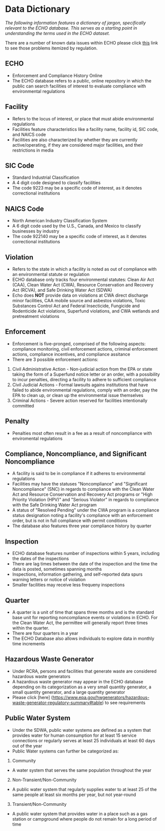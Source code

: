 # Data Dictionary
*The following information features a dictionary of jargon, specifically relevant to the ECHO database. This serves as a starting point in understanding the terms used in the ECHO dataset.*

There are a number of known data issues within ECHO please click [this](https://echo.epa.gov/resources/echo-data/known-data-problems) link to see those problems itemized by regulation.

## ECHO
* Enforcement and Compliance History Online
* The ECHO database refers to a public, online repository in which the public can search facilities of interest to evaluate compliance with environmental regulations

## Facility
* Refers to the locus of interest, or place that must abide environmental regulations
* Facilities feature characteristics like a facility name, facility id, SIC code, and NAICS code
* Facilities are also characterized by whether they are currently active/operating, if they are considered major facilities, and their restrictions in media

## SIC Code
* Standard Industrial Classification
* A 4 digit code designed to classify facilities 
* The code 9223 may be a specific code of interest, as it denotes correctional institutions

## NAICS Code
* North American Industry Classification System
* A 6 digit code used by the U.S., Canada, and Mexico to classify businesses by industry
* The code 922140 may be a specific code of interest, as it denotes correctional institutions

## Violation
* Refers to the state in which a facility is noted as out of compliance with an environmental statute or regulation
* ECHO database only tracks four environmental statutes: Clean Air Act (CAA), Clean Water Act (CWA), Resource Conservation and Recovery Act (RCVA), and Safe Drinking Water Act (SDWA)
* Echo does **NOT** provide data on violations at CWA direct discharge minor facilities, CAA mobile source and asbestos violations, Toxic Substances Control Act and Federal Insecticide, Fungicide and Rodenticide Act violations, Superfund violations, and CWA wetlands and pretreatment violations

## Enforcement
* Enforcement is five-pronged, comprised of the following aspects: compliance monitoring, civil enforcement actions, criminal enforcement actions, compliance incentives, and compliance assitance
* There are 3 possible enforcement actions:
1. Civil Administrative Action - Non-judicial action from the EPA or state taking the form of a Superfund notice letter or an order, with a possibility to incur penalties, directing a facility to adhere to sufficient compliance
2. Civil Judicial Actions - Formal lawsuits agains institutions that have failed to abide environmental regulations, comply with an order, pay the EPA to clean up, or clean up the environmental issue themselves
3. Criminal Actions - Severe action reserved for facilities intentionally committed

## Penalty
* Penalties most often result in a fee as a result of noncompliance with enviromental regulations

## Compliance, Noncompliance, and Significant Noncompliance
* A facility is said to be in compliance if it adheres to environmental regulations
* Facilities may have the statuses "Noncompliance" and "Significant Noncompliance" (SNC) in regards to compliance with the Clean Water Act and Resource Conservation and Recovery Act programs or "High Priority Violation (HPV)" and "Serious Violator" in regards to compliance with the Safe Drinking Water Act program 
* A status of "Resolved Pending" under the CWA program is a compliance status designation noting a facility's compliance with an enforcement order, but is not in full compliance with permit conditions
* The database also features three year compliance history by quarter

## Inspection
* ECHO database features number of inspections within 5 years, including the dates of the inspections
* There are lag times between the date of the inspection and the time the data is posted, sometimes spanning months
* Inspections, information gathering, and self-reported data spurs warning letters or notice of violation
* Smaller facilities may receive less frequeny inspections

## Quarter
* A quarter is a unit of time that spans three months and is the standard base unit for reporting noncompliance events or violations in ECHO. For the Clean Water Act, the permittee will generally report three times within the quarter.
* There are four quarters in a year
* The ECHO Database also allows individuals to explore data in monthly time increments

## Hazardous Waste Generator
* Under RCRA, persons and facilities that generate waste are considered hazardous waste generators
* A hazardous waste generator may appear in the ECHO database depending on its categorization as a very small quantity generator, a small quantity generator, and a large quantity generator
* Please click [here] (https://www.epa.gov/hwgenerators/hazardous-waste-generator-regulatory-summary#table) to see requirements

## Public Water System
* Under the SDWA, public water systems are defined as a system that provides water for human consumption for at least 15 service connections or regularly serves at least 25 individuals at least 60 days out of the year
* Public Water systems can further be categorized as:
1. Community
- A water system that serves the same population throughout the year
2. Non-Transient/Non-Community
-  A public water system that regularly supplies water to at least 25 of the same people at least six months per year, but not year-round
3. Transient/Non-Community
- A public water system that provides water in a place such as a gas station or campground where people do not remain for a long period of time

